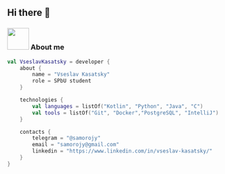 ## Hi there 👋

### <img src="https://media.giphy.com/media/VgCDAzcKvsR6OM0uWg/giphy.gif" width="50"> About me

```kotlin
val VseslavKasatsky = developer {
    about {
        name = "Vseslav Kasatsky"
        role = SPbU student
    }

    technologies {
        val languages = listOf("Kotlin", "Python", "Java", "C")
        val tools = listOf("Git", "Docker","PostgreSQL", "IntelliJ")
    }

    contacts {
        telegram = "@samorojy"    
        email = "samorojy@gmail.com"
        linkedin = "https://www.linkedin.com/in/vseslav-kasatsky/"
    }
}
```

<!--
**samorojy/samorojy** is a ✨ _special_ ✨ repository because its `README.md` (this file) appears on your GitHub profile.

Here are some ideas to get you started:

- 🔭 I’m currently working on ...
- 🌱 I’m currently learning ...
- 👯 I’m looking to collaborate on ...
- 🤔 I’m looking for help with ...
- 💬 Ask me about ...
- 📫 How to reach me: ...
- 😄 Pronouns: ...
- ⚡ Fun fact: ...
-->
